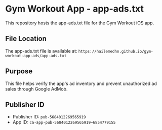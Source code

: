# Gym Workout App - app-ads.txt

This repository hosts the app-ads.txt file for the Gym Workout iOS app.

## File Location
The app-ads.txt file is available at: `https://hailemedhn.github.io/gym-workout-app-ads/app-ads.txt`

## Purpose
This file helps verify the app's ad inventory and prevent unauthorized ad sales through Google AdMob.

## Publisher ID
- Publisher ID: `pub-5684012269565919`
- App ID: `ca-app-pub-5684012269565919~6854779155`
